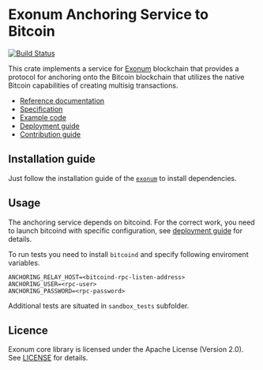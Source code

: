 # Exonum Anchoring Service to Bitcoin

[![Build Status](https://travis-ci.org/exonum/exonum-btc-anchoring.svg?token=XsvDzZa3zu2eW4sVWuqN&branch=master)](https://travis-ci.org/exonum/exonum-btc-anchoring)

This crate implements a service for [Exonum] blockchain that provides a protocol for anchoring onto
the Bitcoin blockchain that utilizes the native Bitcoin capabilities of creating multisig
transactions.

* [Reference documentation][exonum:reference]
* [Specification][anchoring:specification]
* [Example code](examples/anchoring.rs)
* [Deployment guide](DEPLOY.md)
* [Contribution guide][exonum:contribution]

## Installation guide

Just follow the installation guide of the [`exonum`][exonum:install] to install dependencies.

## Usage

The anchoring service depends on bitcoind. For the correct work, you need to launch bitcoind with
specific configuration, see [deployment guide](DEPLOY.md) for details.

To run tests you need to install `bitcoind` and specify following enviroment variables.
```shell
ANCHORING_RELAY_HOST=<bitcoind-rpc-listen-address>
ANCHORING_USER=<rpc-user>
ANCHORING_PASSWORD=<rpc-password>
```
Additional tests are situated in `sandbox_tests` subfolder.

## Licence

Exonum core library is licensed under the Apache License (Version 2.0).
See [LICENSE](LICENSE) for details.

[Exonum]: https://github.com/exonum/exonum
[exonum:reference]: https://docs.rs/exonum-btc-anchoring
[anchoring:specification]: https://exonum.com/doc/advanced/bitcoin-anchoring/
[exonum:contribution]: https://exonum.com/doc/contributing/
[exonum:install]: https://exonum.com/doc/get-started/install/
